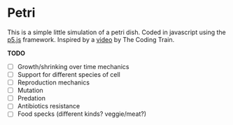 # Petri
This is a simple little simulation of a petri dish. Coded in javascript using the [p5.js](https://p5js.org/) framework. Inspired by a [video](https://www.youtube.com/watch?v=jxGS3fKPKJA) by The Coding Train.

**TODO**
- [ ] Growth/shrinking over time mechanics
- [ ] Support for different species of cell
- [ ] Reproduction mechanics
- [ ] Mutation
- [ ] Predation
- [ ] Antibiotics resistance
- [ ] Food specks (different kinds? veggie/meat?)